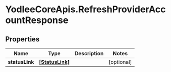 # YodleeCoreApis.RefreshProviderAccountResponse

## Properties
Name | Type | Description | Notes
------------ | ------------- | ------------- | -------------
**statusLink** | [**[StatusLink]**](StatusLink.md) |  | [optional] 
